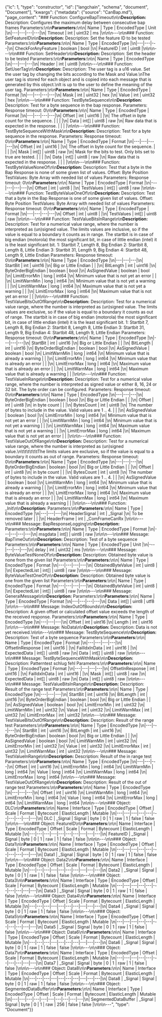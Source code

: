 {"lc": 1, "type": "constructor", "id": ["langchain", "schema", "document", "Document"], "kwargs": {"metadata": {"source": "CanBap.md"}, "page_content": "### Function: ConfigureBapTimeout\n\n**Description:** Description: Configures the maximum delay between consecutive bap frames Parameters:\n\n**Parameters:**\n\n| Name | Type | EncodedType | Unit |\n|---|---|---|---|\n| Timeout | int | uint32 | ms |\n\n\n---\n\n### Function: SetFeatureID\n\n**Description:** Description: Set the feature ID to be tested Parameters:\n\n**Parameters:**\n\n| Name | Type | EncodedType |\n|---|---|---|\n| CheckForAnyFeature | boolean | bool |\n| FeatureID | int | uint8 |\n\n\n---\n\n### Function: SetHeader\n\n**Description:** Description: Set the header to be tested Parameters:\n\n**Parameters:**\n\n| Name | Type | EncodedType |\n|---|---|---|\n| Header | int | uint8 |\n\n\n---\n\n### Function: SetUserTag\n\n**Description:** Description: The user tag is a u16 value. Set the user tag by changing the bits according to the Mask and Value.\nThe user tag is stored for each object and is copied into each message that is generated by this object.\nIt is up to the user to define the meaning of the user tag. Parameters:\n\n**Parameters:**\n\n| Name | Type | EncodedType | Format |\n|---|---|---|---|\n| Mask | int | uint32 | hex |\n| Value | int | uint32 | hex |\n\n\n---\n\n### Function: TestByteSequence\n\n**Description:** Description: Test for a byte sequence in the bap response. Parameters: Response timeout: 0\n\n**Parameters:**\n\n| Name | Type | EncodedType | Format |\n|---|---|---|---|\n| Offset | int | uint16 |  |\n| The offset in byte count for the sequence. |  |  |  |\n| Data | int[] | uint8 | raw |\n| Raw data that is expected in the response. |  |  |  |\n\n\n---\n\n### Function: TestByteSequenceWithMask\n\n**Description:** Description: Test for a byte sequence in the response. Parameters: Response timeout: 0\n\n**Parameters:**\n\n| Name | Type | EncodedType | Format |\n|---|---|---|---|\n| Offset | int | uint16 |  |\n| The offset in byte count for the sequence. |  |  |  |\n| Mask | int[] | uint8 | raw |\n| Mask for the bits to test. Only bits set to true are tested. |  |  |  |\n| Data | int[] | uint8 | raw |\n| Raw data that is expected in the response. |  |  |  |\n\n\n---\n\n### Function: TestByteValueNoneOf\n\n**Description:** Description: Test that a byte in the Bap Response is none of some given list of values. Offset: Byte Position TestValues: Byte Array with needed list of values Parameters: Response timeout: 0\n\n**Parameters:**\n\n| Name | Type | EncodedType | Format |\n|---|---|---|---|\n| Offset | int | uint8 |  |\n| TestValues | int[] | uint8 | raw |\n\n\n---\n\n### Function: TestByteValueOneOf\n\n**Description:** Description: Test that a byte in the Bap Response is one of some given list of values. Offset: Byte Position TestValues: Byte Array with needed list of values Parameters: Response timeout: 0\n\n**Parameters:**\n\n| Name | Type | EncodedType | Format |\n|---|---|---|---|\n| Offset | int | uint8 |  |\n| TestValues | int[] | uint8 | raw |\n\n\n---\n\n### Function: TestValueBitsInRange\n\n**Description:** Description: Test for a numerical value range, where the number is interpreted as (un)signed value. The limits values are inclusive, so if the value is equal to a boundary it counts as in range. The startbit is in case of big endian (motorola) the most significant bit, in case of little endian (intel) it is the least significant bit. 1: Startbit 7, Length 8, Big Endian 2: Startbit 8, Length 8, Little Endian 3: Startbit 31, Length 9, Big Endian 4: Startbit 48, Length 9, Little Endian Parameters: Response timeout: 0\n\n**Parameters:**\n\n| Name | Type | EncodedType |\n|---|---|---|\n| StartBit | int | uint16 |\n| Big or Little Endian |  |  |\n| BitLength | int | uint16 |\n| ByteOrderBigEndian | boolean | bool |\n| AsSignedValue | boolean | bool |\n| LimitErrorMin | long | int64 |\n| Minimum value that is not yet an error |  |  |\n| LimitWarnMin | long | int64 |\n| Minimum value that is not yet a warning |  |  |\n| LimitWarnMax | long | int64 |\n| Maximum value that is not yet a warning |  |  |\n| LimitErrorMax | long | int64 |\n| Maximum value that is not yet an error |  |  |\n\n\n---\n\n### Function: TestValueBitsOutOfRange\n\n**Description:** Description: Test for a numerical value range, where the number is interpreted as (un)signed value. The limits values are exclusive, so if the value is equal to a boundary it counts as out of range. The startbit is in case of big endian (motorola) the most significant bit, in case of little endian (intel) it is the least significant bit. 1: Startbit 7, Length 8, Big Endian 2: Startbit 8, Length 8, Little Endian 3: Startbit 31, Length 9, Big Endian 4: Startbit 48, Length 9, Little Endian Parameters: Response timeout: 0\n\n**Parameters:**\n\n| Name | Type | EncodedType |\n|---|---|---|\n| StartBit | int | uint16 |\n| Big or Little Endian |  |  |\n| BitLength | int | uint16 |\n| ByteOrderBigEndian | boolean | bool |\n| AsSignedValue | boolean | bool |\n| LimitWarnMin | long | int64 |\n| Minimum value that is already a warning |  |  |\n| LimitErrorMin | long | int64 |\n| Minimum value that is already an error |  |  |\n| LimitErrorMax | long | int64 |\n| Maximum value that is already an error |  |  |\n| LimitWarnMax | long | int64 |\n| Maximum value that is already a warning |  |  |\n\n\n---\n\n### Function: TestValueInRange\n\n**Description:** Description: Test for a numerical value range, where the number is interpreted as signed value or either 8, 16, 24 or 32 bit. The byte order can be configured. Parameters: Response timeout: 0\n\n**Parameters:**\n\n| Name | Type | EncodedType |\n|---|---|---|\n| ByteOrderBigEndian | boolean | bool |\n| Big or Little Endian |  |  |\n| Offset | int | uint8 |\n| in byte count |  |  |\n| BytesCount | int | uint8 |\n| The number of bytes to include in the value. Valid values are 1 .. 4. |  |  |\n| AsSignedValue | boolean | bool |\n| LimitErrorMin | long | int64 |\n| Minimum value that is not yet an error |  |  |\n| LimitWarnMin | long | int64 |\n| Minimum value that is not yet a warning |  |  |\n| LimitWarnMax | long | int64 |\n| Maximum value that is not yet a warning |  |  |\n| LimitErrorMax | long | int64 |\n| Maximum value that is not yet an error |  |  |\n\n\n---\n\n### Function: TestValueOutOfRange\n\n**Description:** Description: Test for a numerical value range, where the number is interpreted as (un)signed value.\n\t\t\t\t\t\tThe limits values are exclusive, so if the value is equal to a boundary it counts as out of range. Parameters: Response timeout: 0\n\n**Parameters:**\n\n| Name | Type | EncodedType |\n|---|---|---|\n| ByteOrderBigEndian | boolean | bool |\n| Big or Little Endian |  |  |\n| Offset | int | uint8 |\n| in byte count |  |  |\n| BytesCount | int | uint8 |\n| The number of bytes to include in the value. Valid values are 1 .. 4. |  |  |\n| AsSignedValue | boolean | bool |\n| LimitWarnMin | long | int64 |\n| Minimum value that is already a warning |  |  |\n| LimitErrorMin | long | int64 |\n| Minimum value that is already an error |  |  |\n| LimitErrorMax | long | int64 |\n| Maximum value that is already an error |  |  |\n| LimitWarnMax | long | int64 |\n| Maximum value that is already a warning |  |  |\n\n\n---\n\n### Function: _Init\n\n**Description:** Parameters:\n\n**Parameters:**\n\n| Name | Type | EncodedType |\n|---|---|---|\n| HeaderSignal | int | _Signal |\n| To be removed later |  |  |\n| HeaderFrame | int | _ComFrameCanRx |\n\n\n---\n\n### Message: BapResponseLogging\n\n**Description:** Parameters:\n\n**Parameters:**\n\n| Name | Type | EncodedType | Format |\n|---|---|---|---|\n| msgdata | int[] | uint8 | raw |\n\n\n---\n\n### Message: BapTimeOut\n\n**Description:** Description: Test of a byte sequence Parameters:\n\n**Parameters:**\n\n| Name | Type | EncodedType | Unit |\n|---|---|---|---|\n| delay | int | uint32 | ms |\n\n\n---\n\n### Message: ByteValueTestNoneOf\n\n**Description:** Description: Obtained byte value is none from the given list Parameters:\n\n**Parameters:**\n\n| Name | Type | EncodedType | Format |\n|---|---|---|---|\n| ObtainedByteValue | int | uint8 |  |\n| ExpectedList | int[] | uint8 | raw |\n\n\n---\n\n### Message: ByteValueTestOneOf\n\n**Description:** Description: Obtained byte value is one from the given list Parameters:\n\n**Parameters:**\n\n| Name | Type | EncodedType | Format |\n|---|---|---|---|\n| ObtainedByteValue | int | uint8 |  |\n| ExpectedList | int[] | uint8 | raw |\n\n\n---\n\n### Message: GeneralMessage\n\n**Description:** Parameters:\n\n**Parameters:**\n\n| Name | Type | EncodedType | Format |\n|---|---|---|---|\n| Data | int[] | uint8 | utf8 |\n\n\n---\n\n### Message: IndexOutOfBounds\n\n**Description:** Description: A given offset or calculated offset value exceeds the length of the received response. Parameters:\n\n**Parameters:**\n\n| Name | Type | EncodedType |\n|---|---|---|\n| Offset | int | uint16 |\n| Length | int | uint16 |\n\n\n---\n\n### Message: NoData\n\n**Description:** Description: Data is not yet received.\n\n\n---\n\n### Message: TestByteSequence\n\n**Description:** Description: Test of a byte sequence Parameters:\n\n**Parameters:**\n\n| Name | Type | EncodedType | Format |\n|---|---|---|---|\n| OffsetInResponse | int | uint16 |  |\n| FailIdxInData | int | uint16 |  |\n| ExpectedData | int[] | uint8 | raw |\n| Data | int[] | uint8 | raw |\n\n\n---\n\n### Message: TestByteSequenceWithMask\n\n**Description:** Description: Patterntest schlug fehl Parameters:\n\n**Parameters:**\n\n| Name | Type | EncodedType | Format |\n|---|---|---|---|\n| OffsetInResponse | int | uint16 |  |\n| FailIdxInData | int | uint16 |  |\n| Mask | int[] | uint8 | raw |\n| ExpectedData | int[] | uint8 | raw |\n| Data | int[] | uint8 | raw |\n\n\n---\n\n### Message: TestValueBitsInRange\n\n**Description:** Description: Result of the range test Parameters:\n\n**Parameters:**\n\n| Name | Type | EncodedType |\n|---|---|---|\n| StartBit | int | uint16 |\n| BitLength | int | uint16 |\n| ByteOrderBigEndian | boolean | bool |\n| Big or Little Endian |  |  |\n| AsSignedValue | boolean | bool |\n| LimitErrorMin | int | uint32 |\n| LimitWarnMin | int | uint32 |\n| Value | int | uint32 |\n| LimitWarnMax | int | uint32 |\n| LimitErrorMax | int | uint32 |\n\n\n---\n\n### Message: TestValueBitsOutOfRange\n\n**Description:** Description: Result of the range test Parameters:\n\n**Parameters:**\n\n| Name | Type | EncodedType |\n|---|---|---|\n| StartBit | int | uint16 |\n| BitLength | int | uint16 |\n| ByteOrderBigEndian | boolean | bool |\n| Big or Little Endian |  |  |\n| AsSignedValue | boolean | bool |\n| LimitWarnMin | int | uint32 |\n| LimitErrorMin | int | uint32 |\n| Value | int | uint32 |\n| LimitErrorMax | int | uint32 |\n| LimitWarnMax | int | uint32 |\n\n\n---\n\n### Message: TestValueInRange\n\n**Description:** Description: Result of the in range test Parameters:\n\n**Parameters:**\n\n| Name | Type | EncodedType |\n|---|---|---|\n| Offset | int | uint16 |\n| LimitErrorMin | long | int64 |\n| LimitWarnMin | long | int64 |\n| Value | long | int64 |\n| LimitWarnMax | long | int64 |\n| LimitErrorMax | long | int64 |\n\n\n---\n\n### Message: TestValueOutOfRange\n\n**Description:** Description: Result of the out of range test Parameters:\n\n**Parameters:**\n\n| Name | Type | EncodedType |\n|---|---|---|\n| Offset | int | uint16 |\n| LimitWarnMin | long | int64 |\n| LimitErrorMin | long | int64 |\n| Value | long | int64 |\n| LimitErrorMax | long | int64 |\n| LimitWarnMax | long | int64 |\n\n\n---\n\n### Object: DLC\n\n**Parameters:**\n\n| Name | Interface | Type | EncodedType | Offset | Scale | Format | Bytecount | ElasticLength | Mutable |\n|---|---|---|---|---|---|---|---|---|---|\n| DLC | _Signal | Signal | byte | 0 | 1 | raw | 1 | false | false |\n\n\n---\n\n### Object: FeatureID\n\n**Parameters:**\n\n| Name | Interface | Type | EncodedType | Offset | Scale | Format | Bytecount | ElasticLength | Mutable |\n|---|---|---|---|---|---|---|---|---|---|\n| FeatureID | _Signal | Signal | byte | 0 | 1 | raw | 1 | false | false |\n\n\n---\n\n### Object: Data1\n\n**Parameters:**\n\n| Name | Interface | Type | EncodedType | Offset | Scale | Format | Bytecount | ElasticLength | Mutable |\n|---|---|---|---|---|---|---|---|---|---|\n| Data1 | _Signal | Signal | byte | 0 | 1 | raw | 1 | false | false |\n\n\n---\n\n### Object: Data2\n\n**Parameters:**\n\n| Name | Interface | Type | EncodedType | Offset | Scale | Format | Bytecount | ElasticLength | Mutable |\n|---|---|---|---|---|---|---|---|---|---|\n| Data2 | _Signal | Signal | byte | 0 | 1 | raw | 1 | false | false |\n\n\n---\n\n### Object: Data3\n\n**Parameters:**\n\n| Name | Interface | Type | EncodedType | Offset | Scale | Format | Bytecount | ElasticLength | Mutable |\n|---|---|---|---|---|---|---|---|---|---|\n| Data3 | _Signal | Signal | byte | 0 | 1 | raw | 1 | false | false |\n\n\n---\n\n### Object: Data4\n\n**Parameters:**\n\n| Name | Interface | Type | EncodedType | Offset | Scale | Format | Bytecount | ElasticLength | Mutable |\n|---|---|---|---|---|---|---|---|---|---|\n| Data4 | _Signal | Signal | byte | 0 | 1 | raw | 1 | false | false |\n\n\n---\n\n### Object: Data5\n\n**Parameters:**\n\n| Name | Interface | Type | EncodedType | Offset | Scale | Format | Bytecount | ElasticLength | Mutable |\n|---|---|---|---|---|---|---|---|---|---|\n| Data5 | _Signal | Signal | byte | 0 | 1 | raw | 1 | false | false |\n\n\n---\n\n### Object: Data6\n\n**Parameters:**\n\n| Name | Interface | Type | EncodedType | Offset | Scale | Format | Bytecount | ElasticLength | Mutable |\n|---|---|---|---|---|---|---|---|---|---|\n| Data6 | _Signal | Signal | byte | 0 | 1 | raw | 1 | false | false |\n\n\n---\n\n### Object: Data7\n\n**Parameters:**\n\n| Name | Interface | Type | EncodedType | Offset | Scale | Format | Bytecount | ElasticLength | Mutable |\n|---|---|---|---|---|---|---|---|---|---|\n| Data7 | _Signal | Signal | byte | 0 | 1 | raw | 1 | false | false |\n\n\n---\n\n### Object: Data8\n\n**Parameters:**\n\n| Name | Interface | Type | EncodedType | Offset | Scale | Format | Bytecount | ElasticLength | Mutable |\n|---|---|---|---|---|---|---|---|---|---|\n| Data8 | _Signal | Signal | byte | 0 | 1 | raw | 1 | false | false |\n\n\n---\n\n### Object: SegmentedDataBuffer\n\n**Parameters:**\n\n| Name | Interface | Type | EncodedType | Offset | Scale | Format | Bytecount | ElasticLength | Mutable |\n|---|---|---|---|---|---|---|---|---|---|\n| SegmentedDataBuffer | _Signal | Signal | byte | 0 | 1 | raw | 256 | false | false |\n\n\n---", "type": "Document"}}